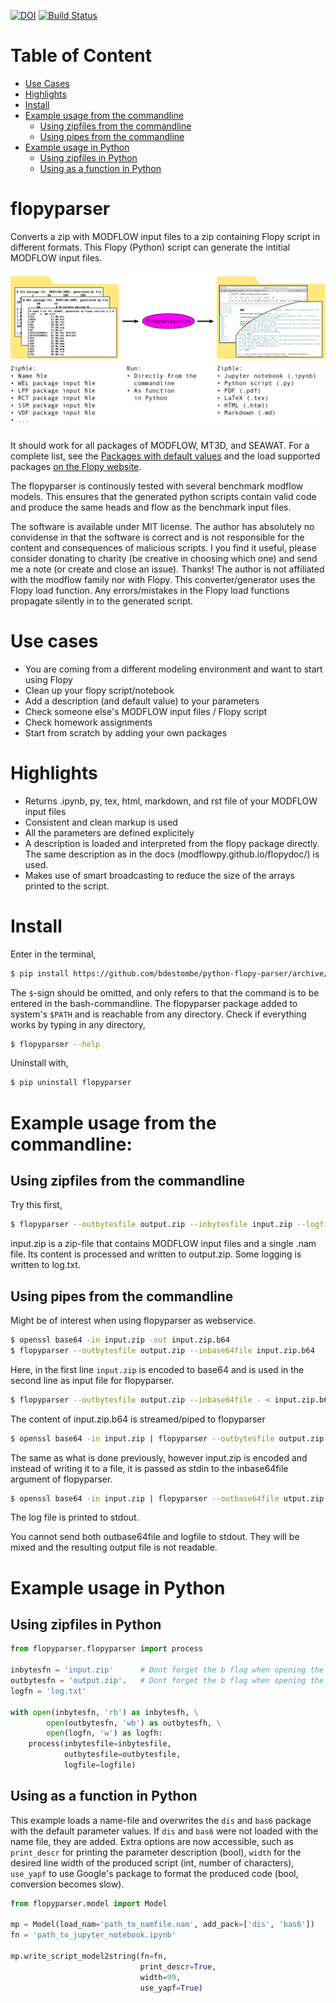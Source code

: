 [![DOI](https://zenodo.org/badge/DOI/10.5281/zenodo.573584.svg)](https://doi.org/10.5281/zenodo.573584)
[![Build Status](https://app.travis-ci.com/bdestombe/python-flopy-parser.svg?branch=master)](https://app.travis-ci.com/bdestombe/python-flopy-parser)

# Table of Content
- [Use Cases](#use-cases)
- [Highlights](#highlights)
- [Install](#install)
- [Example usage from the commandline](#example-usage-from-the-commandline)
  - [Using zipfiles from the commandline](#using-zipfiles-from-the-commandline)
  - [Using pipes from the commandline](#using-pipes-from-the-commandline)
- [Example usage in Python](#example-usage-in-python)
  - [Using zipfiles in Python](#using-zipfiles-in-python)
  - [Using as a function in Python](#using-as-a-function-in-python)

# flopyparser
Converts a zip with MODFLOW input files to a zip containing Flopy script in different formats. This Flopy (Python) script can generate the intitial MODFLOW input files.

<img src="https://raw.githubusercontent.com/bdestombe/python-flopy-parser/master/assets/figures/workflow.png" alt="workflow" style="width:50;height:20">

It should work for all packages of MODFLOW, MT3D, and SEAWAT. For a complete list, see the 
[Packages with default values](./wiki_default_parameters.md) and the load supported packages [on the Flopy website](https://github.com/modflowpy/flopy/blob/develop/docs/supported_packages.md).

The flopyparser is continously tested with several benchmark modflow models. This ensures that the generated python scripts contain valid code and produce the same heads and flow as the benchmark input files.

The software is available under MIT license. The author has absolutely no convidense in that the software is correct and is not responsible for the content and consequences of malicious scripts. I you find it useful, please consider donating to charity (be creative in choosing which one) and send me a note (or create and close an issue). Thanks! The author is not affiliated with the modflow family nor with Flopy. This converter/generator uses the Flopy load function. Any errors/mistakes in the Flopy load functions propagate silently in to the generated script.

# Use cases
- You are coming from a different modeling environment and want to start using Flopy
- Clean up your flopy script/notebook
- Add a description (and default value) to your parameters
- Check someone else's MODFLOW input files / Flopy script
- Check homework assignments
- Start from scratch by adding your own packages


# Highlights
- Returns .ipynb, py, tex, html, markdown, and rst file of your MODFLOW input files
- Consistent and clean markup is used
- All the parameters are defined explicitely
- A description is loaded and interpreted from the flopy package directly. The same description as in the docs (modflowpy.github.io/flopydoc/) is used.
- Makes use of smart broadcasting to reduce the size of the arrays printed to the script.


# Install
Enter in the terminal,
```bash
$ pip install https://github.com/bdestombe/python-flopy-parser/archive/master.zip
```
The `$`-sign should be omitted, and only refers to that the command is to be entered in the bash-commandline. The flopyparser package added to system's `$PATH` and is reachable from any directory. Check if everything works by typing in any directory,
```bash
$ flopyparser --help
```
Uninstall with,
```bash
$ pip uninstall flopyparser
```

# Example usage from the commandline:
## Using zipfiles from the commandline
Try this first,
```bash
$ flopyparser --outbytesfile output.zip --inbytesfile input.zip --logfile log.txt
```
input.zip is a zip-file that contains MODFLOW input files and a single .nam file. Its content is processed and 
written to output.zip. Some logging is written to log.txt. 

## Using pipes from the commandline
Might be of interest when using flopyparser as webservice.
```bash
$ openssl base64 -in input.zip -out input.zip.b64
$ flopyparser --outbytesfile output.zip --inbase64file input.zip.b64
```
Here, in the first line `input.zip` is encoded to base64 and is used in the second line as input file for flopyparser.

```bash
$ flopyparser --outbytesfile output.zip --inbase64file - < input.zip.b64
```
The content of input.zip.b64 is streamed/piped to flopyparser

```bash
$ openssl base64 -in input.zip | flopyparser --outbytesfile output.zip --inbase64file -
```
The same as what is done previously, however input.zip is encoded and instead of writing it to a file, it is passed
as stdin to the inbase64file argument of flopyparser.

```bash
$ openssl base64 -in input.zip | flopyparser --outbase64file utput.zip --inbase64file - --logfile -
```
The log file is printed to stdout.

You cannot send both outbase64file and logfile to stdout. They will be mixed and the resulting output file is not readable.

# Example usage in Python 
## Using zipfiles in Python
```python
from flopyparser.flopyparser import process

inbytesfn = 'input.zip'      # Dont forget the b flag when opening the file
outbytesfn = 'output.zip'.   # Dont forget the b flag when opening the file
logfn = 'log.txt'

with open(inbytesfn, 'rb') as inbytesfh, \
        open(outbytesfn, 'wb') as outbytesfh, \
        open(logfn, 'w') as logfh:
    process(inbytesfile=inbytesfile, 
            outbytesfile=outbytesfile, 
            logfile=logfile)
```

## Using as a function in Python
This example loads a name-file and overwrites the `dis` and `bas6` package with the default parameter values. If `dis` and `bas6` were not loaded with the name file, they are added. Extra options are now accessible, such as `print_descr` for printing the parameter description (bool), `width` for the desired line width of the produced script (int, number of characters), `use_yapf` to use Google's package to format the produced code (bool, conversion becomes slow).  
```python
from flopyparser.model import Model

mp = Model(load_nam='path_to_namfile.nam', add_pack=['dis', 'bas6'])
fn = 'path_to_jupyter_notebook.ipynb'

mp.write_script_model2string(fn=fn,
                             print_descr=True,
                             width=99,
                             use_yapf=True)
```
